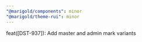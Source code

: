 ```yaml
---
"@marigold/components": minor
"@marigold/theme-rui": minor
---
```


feat([DST-937]): Add master and admin mark variants
